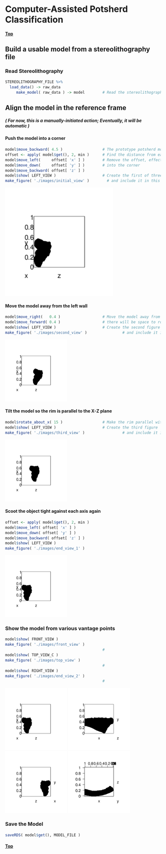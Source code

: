
# Computer-Assisted Potsherd Classification

#### [Top](../README.md)

Build a usable model from a stereolithography file
--------------------------------------------------

### Read Stereolithography

``` r
STEREOLITHOGRAPHY_FILE %>%
  load_data() -> raw_data
     make_model( raw_data ) -> model        # Read the stereolithography file and create a model
```

Align the model in the reference frame
--------------------------------------

##### ( For now, this is a manually-initiated action; Eventually, it will be automatic )

#### Push the model into a corner

``` r
model$move_backward( 4.5 )                  # The prototype potsherd model isn't tight against the origin
offset <- apply( model$get(), 2, min )      # Find the distance from each axis to the nearest model point
model$move_left(     offset[ 'x' ] )        # Remove the offset, effectively pushing the object
model$move_down(     offset[ 'y' ] )        # into the corner
model$move_backward( offset[ 'z' ] )
model$show( LEFT_VIEW )                     # Create the first of three figures shown below
make_figure( './images/initial_view' )        # and include it in this document
```

<img src="./images/initial_view.png" width="350" >

#### Move the model away from the left wall

``` r
model$move_right(   0.4 )                   # Move the model away from the X-Y plane, so
model$move_forward( 0.4 )                   # there will be space to rotate it
model$show( LEFT_VIEW )                     # Create the second figure
make_figure( './images/second_view' )                # and include it in this document
```

<img src="./images/second_view.png" width="200">

#### Tilt the model so the rim is parallel to the X-Z plane

``` r
model$rotate_about_x( 15 )                  # Make the rim parallel with the X-Z plane
model$show( LEFT_VIEW )                     # Create the third figure
make_figure( './images/third_view' )                 # and include it in this document
```

<img src="./images/third_view.png" width="200">

#### Scoot the object tight against each axis again

``` r
offset <- apply( model$get(), 2, min )     
model$move_left( offset[ 'x' ] )
model$move_down( offset[ 'y' ] )
model$move_backward( offset[ 'z' ] )
model$show( LEFT_VIEW )
make_figure( './images/end_view_1' )
```

<img src="./images/end_view_1.png" width="200">

### Show the model from various vantage points

``` r
model$show( FRONT_VIEW )
make_figure( './images/front_view' )
                                            #
model$show( TOP_VIEW_C )
make_figure( './images/top_view' )
                                            #
model$show( RIGHT_VIEW )
make_figure( './images/end_view_2' )
                                            #
```

<img src="./images/end_view_1.png" width="200">
<img src="./images/front_view.png" width="200">
<img src="./images/end_view_2.png" width="200">

<img src="./images/top_view.png" width="200">

### Save the Model

``` r
saveRDS( model$get(), MODEL_FILE )
```

#### [Top](../README.md)
